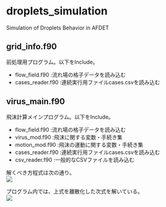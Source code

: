 # droplets_simulation
Simulation of Droplets Behavior in AFDET

## grid_info.f90
  前処理用プログラム。以下をInclude。
  - flow_field.f90    :流れ場の格子データを読み込む
  - cases_reader.f90  :連続実行用ファイルcases.csvを読み込む
  
## virus_main.f90
  飛沫計算メインプログラム。以下をInclude。
  - flow_field.f90   :流れ場の格子データを読み込む
  - virus_mod.f90    :飛沫に関する変数・手続き集
  - motion_mod.f90   :飛沫の運動に関する変数・手続き集
  - cases_reader.f90 :連続実行用ファイルcases.csvを読み込む
  - csv_reader.f90   :一般的なCSVファイルを読み込む

  解くべき方程式は次の通り。  
<img src="https://latex.codecogs.com/gif.latex?m_d&space;\frac{d&space;\mathbf{v}}{dt}&space;=&space;m_d&space;\mathbf{g}&space;&plus;&space;C_D&space;\cdot&space;\frac{1}{2}\rho_a&space;S&space;\left&space;|&space;\mathbf{u}_a&space;-&space;\mathbf{v}&space;\right&space;|(\mathbf{u}_a&space;-&space;\mathbf{v})" />

  プログラム内では、上式を離散化した次式を解いている。  
<img src="https://latex.codecogs.com/gif.latex?\mathbf{v}^{n&plus;1}&space;=&space;\frac{\mathbf{v}^{n}&space;&plus;&space;(\mathbf{g}&space;&plus;&space;C\mathbf{u}_a)\Delta&space;t}{1&plus;C\Delta&space;t}" />
